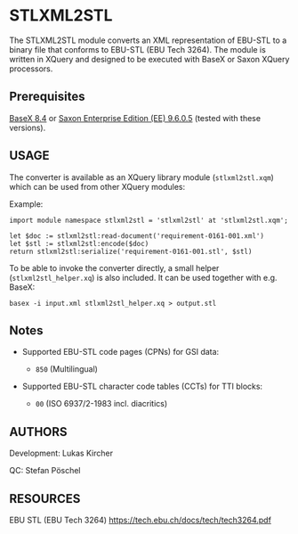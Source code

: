 # STLXML2STL
The STLXML2STL module converts an XML representation of EBU-STL to a binary file that conforms to EBU-STL (EBU Tech 3264). The module is written in XQuery and designed to be executed with BaseX or Saxon XQuery processors.

## Prerequisites
[BaseX 8.4](http://basex.org/) or [Saxon Enterprise Edition (EE) 9.6.0.5](www.saxonica.com/) (tested with these versions).

## USAGE
The converter is available as an XQuery library module (`stlxml2stl.xqm`) which can be used from other XQuery modules:

Example:

```
import module namespace stlxml2stl = 'stlxml2stl' at 'stlxml2stl.xqm';

let $doc := stlxml2stl:read-document('requirement-0161-001.xml')
let $stl := stlxml2stl:encode($doc)
return stlxml2stl:serialize('requirement-0161-001.stl', $stl)
```

To be able to invoke the converter directly, a small helper (`stlxml2stl_helper.xq`) is also included. It can be used together with e.g. BaseX:

```
basex -i input.xml stlxml2stl_helper.xq > output.stl
```

## Notes
* Supported EBU-STL code pages (CPNs) for GSI data:
  * `850` (Multilingual)

* Supported EBU-STL character code tables (CCTs) for TTI blocks:
  * `00` (ISO 6937/2-1983 incl. diacritics)

## AUTHORS
Development: Lukas Kircher

QC: Stefan Pöschel

## RESOURCES
EBU STL (EBU Tech 3264) https://tech.ebu.ch/docs/tech/tech3264.pdf
